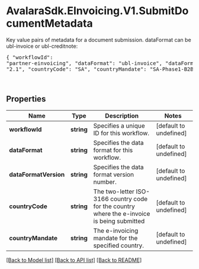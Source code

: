 # AvalaraSdk.EInvoicing.V1.SubmitDocumentMetadata
Key value pairs of metadata for a document submission. dataFormat can be ubl-invoice or ubl-creditnote:  <br><pre>{  \"workflowId\": \"partner-einvoicing\", \"dataFormat\": \"ubl-invoice\", \"dataFormatVersion\": \"2.1\", \"countryCode\": \"SA\", \"countryMandate\": \"SA-Phase1-B2B\" }</pre> <br> 

## Properties

Name | Type | Description | Notes
------------ | ------------- | ------------- | -------------
**workflowId** | **string** | Specifies a unique ID for this workflow. | [default to undefined]
**dataFormat** | **string** | Specifies the data format for this workflow. | [default to undefined]
**dataFormatVersion** | **string** | Specifies the data format version number. | [default to undefined]
**countryCode** | **string** | The two-letter ISO-3166 country code for the country where the e-invoice is being submitted | [default to undefined]
**countryMandate** | **string** | The e-invoicing mandate for the specified country. | [default to undefined]

[[Back to Model list]](../../../README.md#documentation-for-models) [[Back to API list]](../../../README.md#documentation-for-api-endpoints) [[Back to README]](../../../README.md)


